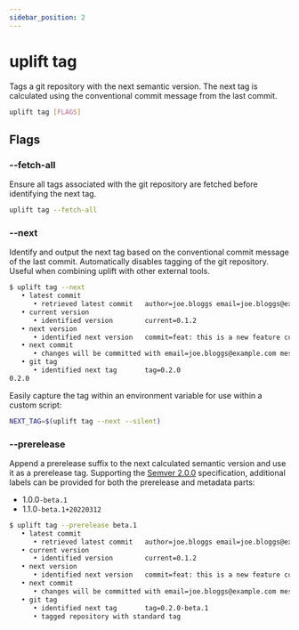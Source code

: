 ```yaml
---
sidebar_position: 2
---
```


# uplift tag

Tags a git repository with the next semantic version. The next tag is calculated using the conventional commit message from the last commit.

```sh
uplift tag [FLAGS]
```

## Flags

### --fetch-all

Ensure all tags associated with the git repository are fetched before identifying the next tag.

```sh
uplift tag --fetch-all
```

### --next

Identify and output the next tag based on the conventional commit message of the last commit. Automatically disables tagging of the git repository. Useful when combining uplift with other external tools.

```sh
$ uplift tag --next
   • latest commit
      • retrieved latest commit   author=joe.bloggs email=joe.bloggs@example.com message=feat: this is a new feature
   • current version
      • identified version        current=0.1.2
   • next version
      • identified next version   commit=feat: this is a new feature current=0.1.2 next=0.2.0
   • next commit
      • changes will be committed with email=joe.bloggs@example.com message=ci(uplift): uplifted for version 0.2.0 name=joe.bloggs
   • git tag
      • identified next tag       tag=0.2.0
0.2.0
```

Easily capture the tag within an environment variable for use within a custom script:

```sh
NEXT_TAG=$(uplift tag --next --silent)
```

### --prerelease

Append a prerelease suffix to the next calculated semantic version and use it as a prerelease tag. Supporting the [Semver 2.0.0](https://semver.org/) specification, additional labels can be provided for both the prerelease and metadata parts:

- 1.0.0`-beta.1`
- 1.1.0`-beta.1+20220312`

```sh
$ uplift tag --prerelease beta.1
   • latest commit
      • retrieved latest commit   author=joe.bloggs email=joe.bloggs@example.com message=feat: this is a new feature
   • current version
      • identified version        current=0.1.2
   • next version
      • identified next version   commit=feat: this is a new feature current=0.1.2 next=0.2.0-beta.1
   • next commit
      • changes will be committed with email=joe.bloggs@example.com message=ci(uplift): uplifted for version 0.2.0-beta.1 name=joe.bloggs
   • git tag
      • identified next tag       tag=0.2.0-beta.1
      • tagged repository with standard tag
```
